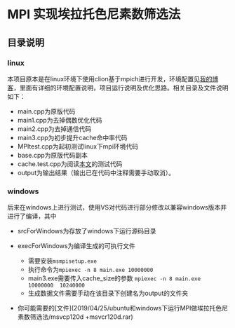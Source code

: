# MPI 实现埃拉托色尼素数筛选法

## 目录说明

### linux

本项目原本是在linux环境下使用clion基于mpich进行开发，环境配置见[我的博客](https://543877815.github.io/)，里面有详细的环境配置说明，项目运行说明及优化思路。相关目录及文件说明如下：

- main.cpp为原版代码
- main1.cpp为去掉偶数优化代码
- main2.cpp为去掉通信代码
- main3.cpp为初步提升cache命中率代码
- MPItest.cpp为起初测试linux下mpi环境代码
- base.cpp为原版代码副本
- cache.test.cpp为阅读[本文](http://www.360doc.com/content/14/1015/13/10249440_417146850.shtml)的测试代码
- output为输出结果（输出已在代码中注释需要手动取消）。

### windows

后来在windows上进行测试，使用VS对代码进行部分修改以兼容windows版本并进行了编译，其中

- srcForWindows为存放了windows下运行源码目录
- execForWindows为编译生成的可执行文件
  - 需要安装`msmpisetup.exe`
  - 执行命令为`mpiexec -n 8 main.exe 10000000`
  - main3.exe需要传入cache_size的参数 `mpiexec -n 8 main.exe 10000000  10240000`
  - 生成数据文件需要手动在该目录下创建名为output的文件夹

- 你可能需要的[文件](2019/04/25/ubuntu和windows下运行MPI做埃拉托色尼素数筛选法/msvcp120d +msvcr120d.rar)

